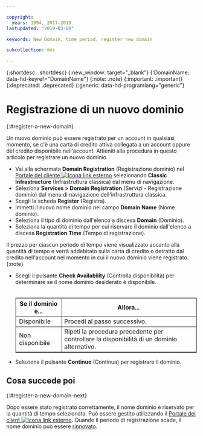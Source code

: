 ```yaml
---

copyright:
  years: 1994, 2017-2019
lastupdated: "2019-03-08"

keywords: New Domain, time period, register new domain

subcollection: dns

---
```


{:shortdesc: .shortdesc}
{:new_window: target="_blank"}
{:DomainName: data-hd-keyref="DomainName"}
{:note: .note}
{:important: .important}
{:deprecated: .deprecated}
{:generic: data-hd-programlang="generic"}

# Registrazione di un nuovo dominio
{:#register-a-new-domain}

Un nuovo dominio può essere registrato per un account in qualsiasi momento, se c'è una carta di credito attiva collegata a un account oppure del credito disponibile nell'account. Attieniti alla procedura in questo articolo per registrare un nuovo dominio.

* Vai alla schermata **Domain Registration** (Registrazione dominio) nel [Portale del cliente ![Icona link esterno](../../icons/launch-glyph.svg "Icona link esterno")](https://{DomainName}/) selezionando **Classic Infrastructure** (Infrastruttura classica) dal menu di navigazione. 
* Seleziona **Services > Domain Registration** (Servizi - Registrazione dominio) dal menu di navigazione dell'infrastruttura classica.
* Scegli la scheda **Register** (Registra).
* Immetti il nuovo nome dominio nel campo **Domain Name** (Nome dominio).
* Seleziona il tipo di dominio dall'elenco a discesa **Domain** (Dominio).
* Seleziona la quantità di tempo per cui riservare il dominio dall'elenco a discesa **Registration Time** (Tempo di registrazione).

Il prezzo per ciascun periodo di tempo viene visualizzato accanto alla quantità di tempo e verrà addebitato sulla carta di credito o detratto dal credito nell'account nel momento in cui il nuovo dominio viene registrato.
{:note}
  
* Scegli il pulsante **Check Availability** (Controlla disponibilità) per determinare se il nome dominio desiderato è disponibile.<br/><br/><table border="1"><tbody><tr><th>Se il dominio è...</th><th>Allora...</th></tr><tr><td>Disponibile</td><td>Procedi al passo successivo.</td></tr><tr><td>Non disponibile</td><td>Ripeti la procedura precedente per controllare la disponibilità di un dominio alternativo.</td></tr></tbody></table>
* Seleziona il pulsante **Continue** (Continua) per registrare il dominio.

## Cosa succede poi
{:#register-a-new-domain-next}

Dopo essere stato registrato correttamente, il nome dominio è riservato per la quantità di tempo selezionata. Può essere gestito utilizzando il [Portale del client ![Icona link esterno](../../icons/launch-glyph.svg "Icona link esterno")](https://{DomainName}/). Quando il periodo di registrazione scade, il nome dominio può essere [rinnovato](/docs/infrastructure/dns?topic=dns-renew-an-existing-domain).
